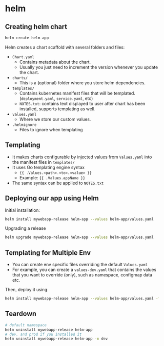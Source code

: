 # helm

## Creating helm chart

```sh
helm create helm-app
```

Helm creates a chart scaffold with several folders and files:
- `Chart.yaml`
  - Contains metadata about the chart.
  - Usually you just need to increment the version whenever you update the chart.
- `charts/`
  - This is a (optional) folder where you store helm dependencies.
- `templates/`
  - Contains kubernetes manifest files that will be templated. (`deployment.yaml`, `service.yaml`, etc)
  - `NOTES.txt`: contains text displayed to user after chart has been installed, supports templating as well.
- `values.yaml`
  - Where we store our custom values.
- `.helmignore`
  - Files to ignore when templating

## Templating
- It makes charts configurable by injected values from `Values.yaml` into the manifest files in `templates/`
- It uses Go templating engine syntax
  - `{{ .Values.<path>.<to>.<value> }}`
  - Example: `{{ .Values.appName }}`
- The same syntax can be applied to `NOTES.txt`

## Deploying our app using Helm

Initial installation:
```sh
helm install mywebapp-release helm-app --values helm-app/values.yaml
```

Upgrading a release
```sh
helm upgrade mywebapp-release helm-app --values helm-app/values.yaml
```

## Templating for Multiple Env
- You can create env specific files overriding the default `Values.yaml`
- For example, you can create a `values-dev.yaml` that contains the values that you want to override (only), such as namespace, configmap data etc.

Then, deploy it using
```sh
helm install mywebapp-release helm-app --values helm-app/values.yaml -f helm-app/values-dev.yaml -n dev
```

## Teardown
```sh
# default namespace
helm uninstall mywebapp-release helm-app
# dev, and prod if you installed it
helm uninstall mywebapp-release helm-app -n dev
```
